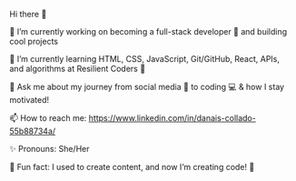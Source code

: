Hi there 👋

🎨 I’m currently working on becoming a full-stack developer 👑 and building cool projects 


🌱 I’m currently learning HTML, CSS, JavaScript, Git/GitHub, React, APIs, and algorithms at Resilient Coders 🚀 


💌 Ask me about my journey from social media 📱 to coding 💻 & how I stay motivated! 


📫 How to reach me: https://www.linkedin.com/in/danais-collado-55b88734a/ 


✨ Pronouns: She/Her 


🍭 Fun fact: I used to create content, and now I’m creating code! 🎀
